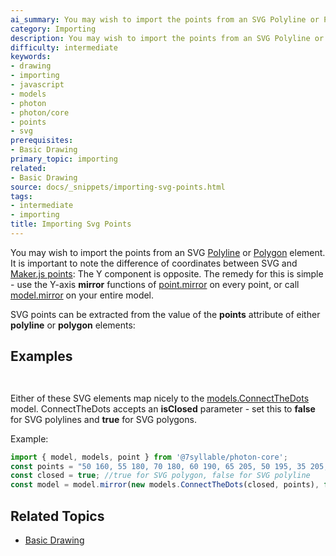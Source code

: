 ```yaml
---
ai_summary: You may wish to import the points from an SVG Polyline or Polygon element.
category: Importing
description: You may wish to import the points from an SVG Polyline or Polygon element.
difficulty: intermediate
keywords:
- drawing
- importing
- javascript
- models
- photon
- photon/core
- points
- svg
prerequisites:
- Basic Drawing
primary_topic: importing
related:
- Basic Drawing
source: docs/_snippets/importing-svg-points.html
tags:
- intermediate
- importing
title: Importing Svg Points
---
```

You may wish to import the points from an SVG [Polyline](https://developer.mozilla.org/en-US/docs/Web/SVG/Tutorial/Basic_Shapes#Polyline) or [Polygon](https://developer.mozilla.org/en-US/docs/Web/SVG/Tutorial/Basic_Shapes#Polygon) element.
It is important to note the difference of coordinates between SVG and [Maker.js points](/docs/basic-drawing/index.md#Points): The Y component is opposite.
The remedy for this is simple - use the Y-axis **mirror** functions of [point.mirror](../api/modules/core_point.html#mirror) on every point,
or call [model.mirror](../api/modules/core_model.html#mirror) on your entire model.

SVG points can be extracted from the value of the **points** attribute of either **polyline** or **polygon** elements:


## Examples

```html

```
```html

```

Either of these SVG elements map nicely to the [models.ConnectTheDots](/docs/api/classes/models.connectthedots.md#constructor) model.
ConnectTheDots accepts an **isClosed** parameter - set this to **false** for SVG polylines and **true** for SVG polygons.

Example:

```javascript
import { model, models, point } from '@7syllable/photon-core';
const points = "50 160, 55 180, 70 180, 60 190, 65 205, 50 195, 35 205, 40 190, 30 180, 45 180";
const closed = true; //true for SVG polygon, false for SVG polyline
const model = model.mirror(new models.ConnectTheDots(closed, points), false, true);
```

## Related Topics

- [Basic Drawing](../index.md)
